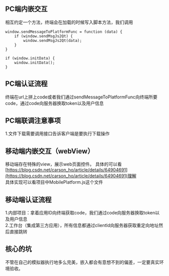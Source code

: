 ## PC端内嵌交互
相互约定一个方法，终端会在加载的时候写入脚本方法，我们调用
```
window.sendMessageToPlatformFunc = function (data) {
    if (window.sendMsgJs2Qt) {
        window.sendMsgJs2Qt(data);
    }
}

if (window.initData) {
    window.initData();
}
```
## PC端认证流程
终端在url上拼上code或者我们通过sendMessageToPlatformFunc向终端所要code，通过code向服务器换取token以及用户信息
## PC端联调注意事项
1.文件下载需要调用接口告诉客户端是要执行下载操作  
## 移动端内嵌交互（webView）
移动端存在特殊的view，展示web页面控件。
具体的可以看[https://blog.csdn.net/carson_ho/article/details/64904691](https://blog.csdn.net/carson_ho/article/details/64904691)理解   
具体实现可以看项目中MobilePlatform.js这个文件
## 移动端认证流程
1.内部项目：拿着应用ID向终端获取code，我们通过code向服务器换取token以及用户信息  
2.工作台（集成第三方应用），所有信息都通过clientId向服务器获取重定向地址然后直接跳转  
## 核心的坑
不管在自己的模拟器执行地多么完美，嵌入都会有意想不到的偏差，一定要真实环境验收。  




